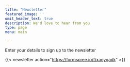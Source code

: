 ```yaml
---
title: "Newsletter"
featured_image: ''
omit_header_text: true
description: We'd love to hear from you
type: page
menu: main

---
```



Enter your details to sign up to the newsletter

{{< newsletter action="https://formspree.io/f/xanygadk" >}}
